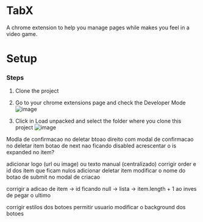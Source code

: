 # TabX

A chrome extension to help you manage pages while makes you feel in a video game.

# Setup

### Steps

1. Clone the project

2. Go to your chrome extensions page and check the Developer Mode
   ![image](https://github.com/pedfu/TabX/assets/93268313/c328fe97-e080-453b-ae0c-478be5727332)

3. Click in Load unpacked and select the folder where you clone this project
   ![image](https://github.com/pedfu/TabX/assets/93268313/ecf64c83-2a16-425d-a9cb-3bffdda5f129)

Modla de confirmacao no deletar
btoao direito com modal de confirmacao no deletar item
botao de next nao ficando disabled
acrescentar o is expanded no item?

adicionar logo (url ou image) ou texto manual (centralizado)
corrigir order e id dos item que ficam nulos
adicionar deletar item
modificar o nome do botao de submit no modal de criacao

corrigir a adicao de item -> id ficando null -> lista -> item.length + 1 ao inves de pegar o ultimo

corrigir estilos dos botoes
permitir usuario modificar o background dos botoes
